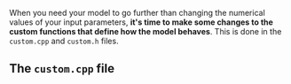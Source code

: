 When you need your model to go further than changing the numerical values of your input parameters, **it's time to make some changes to the custom functions that define how the model behaves**. This is done in the `custom.cpp` and `custom.h` files.

## The `custom.cpp` file
